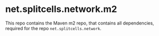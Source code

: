 # net.splitcells.network.m2
This repo contains the Maven m2 repo,
that contains all dependencies, required for the repo `net.splitcells.network`.
